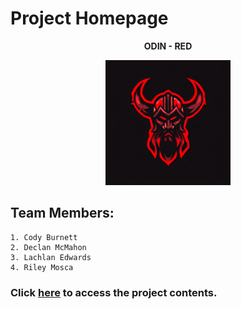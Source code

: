 # Project Homepage  

<!-- ## Team Name: -->
<p align="center">
  <b> ODIN - RED </b>
</p>

<!-- Centred Image (Team logo i guess) -->
<p align="center">
  <img src=odin_red_team.png alt="CSSE4011 Odin-Red team" height=200/>
</p>


<!-- A list of the team members -->
## Team Members:
    1. Cody Burnett
    2. Declan McMahon
    3. Lachlan Edwards
    4. Riley Mosca

<!-- Redirected link back to contents -->
### Click **[here](contents.md)** to access the project contents.